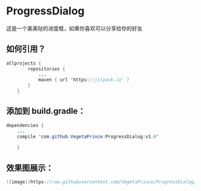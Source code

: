 # ProgressDialog

这是一个美美哒的进度框，如果你喜欢可以分享给你的好友

## 如何引用？

```java
allprojects {
		repositories {
			...
			maven { url 'https://jitpack.io' }
		}
	}
```

## 添加到 build.gradle：

```java
dependencies {
	...
	compile 'com.github.VegetaPrince:ProgressDialog:v1.0'
	
	}
```

## 效果图展示：

```java
![image](https://raw.githubusercontent.com/VegetaPrince/ProgressDialog/master/ezgif.com-gif-to-apng.png)
